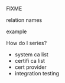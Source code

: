 FIXME

relation names

example

How do I series?
- system ca list
- certifi ca list
- cert provider
- integration testing
